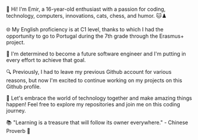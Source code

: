 👋 Hi! I'm Emir, a 16-year-old enthusiast with a passion for coding, technology, computers, innovations, cats, chess, and humor. 🐱♟️

🌐 My English proficiency is at C1 level, thanks to which I had the opportunity to go to Portugal during the 7th grade through the Erasmus+ project.

🚀 I'm determined to become a future software engineer and I'm putting in every effort to achieve that goal.

🔍 Previously, I had to leave my previous Github account for various reasons, but now I'm excited to continue working on my projects on this Github profile.

🔮 Let's embrace the world of technology together and make amazing things happen! Feel free to explore my repositories and join me on this coding journey.

📚 "Learning is a treasure that will follow its owner everywhere." - Chinese Proverb 🌟
